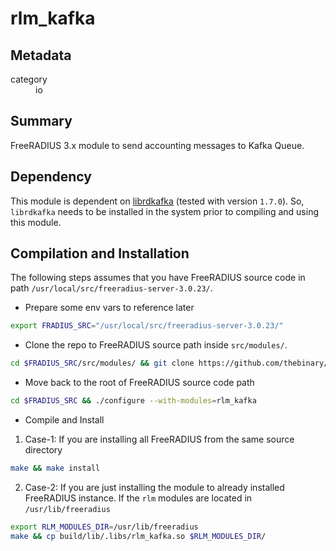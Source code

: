# rlm_kafka
## Metadata
<dl>
  <dt>category</dt><dd>io</dd>
</dl>

## Summary
FreeRADIUS 3.x module to send accounting messages to Kafka Queue.

## Dependency
This module is dependent on [librdkafka](https://github.com/confluentinc/librdkafka) (tested with version `1.7.0`).  So, `librdkafka` needs to be installed in the system prior to compiling and using this module.

## Compilation and Installation

The following steps assumes that you have FreeRADIUS source code in path `/usr/local/src/freeradius-server-3.0.23/`.

- Prepare some env vars to reference later
```sh
export FRADIUS_SRC="/usr/local/src/freeradius-server-3.0.23/"
```

- Clone the repo to FreeRADIUS source path inside `src/modules/`.    
```sh
cd $FRADIUS_SRC/src/modules/ && git clone https://github.com/thebinary/rlm_kafka.git
```

- Move back to the root of FreeRADIUS source code path
```sh
cd $FRADIUS_SRC && ./configure --with-modules=rlm_kafka
```

- Compile and Install

1. Case-1: If you are installing all FreeRADIUS from the same source directory
```sh
make && make install
```

2. Case-2: If you are just installing the module to already installed FreeRADIUS instance. If the `rlm` modules are located in `/usr/lib/freeradius`
```sh
export RLM_MODULES_DIR=/usr/lib/freeradius
make && cp build/lib/.libs/rlm_kafka.so $RLM_MODULES_DIR/
```